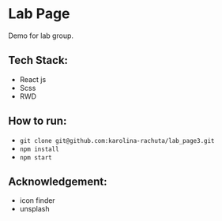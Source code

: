# Lab Page
Demo for lab group.

## Tech Stack:
- React js
- Scss
- RWD

## How to run:
- `git clone git@github.com:karolina-rachuta/lab_page3.git`
- `npm install`
- `npm start`


## Acknowledgement:
- icon finder
- unsplash